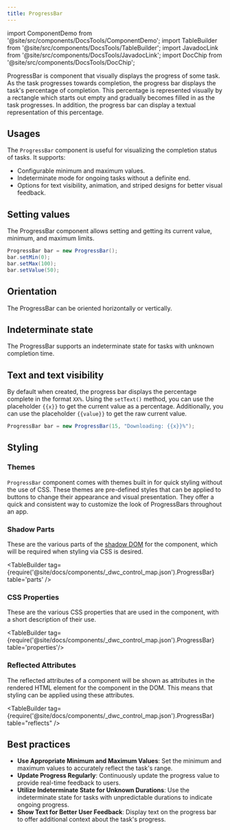 ```yaml
---
title: ProgressBar
---
```


import ComponentDemo from '@site/src/components/DocsTools/ComponentDemo';
import TableBuilder from '@site/src/components/DocsTools/TableBuilder';
import JavadocLink from '@site/src/components/DocsTools/JavadocLink';
import DocChip from '@site/src/components/DocsTools/DocChip';

<DocChip tooltipText="This component will render with a shadow DOM, an API built into the browser that facilitates encapsulation." label="Shadow" target="_blank" clickable={false} iconName='shadow' />

<DocChip tooltipText="The name of the web component that will render in the DOM." label="dwc-progress-bar" clickable={false} iconName='code'/>

<JavadocLink type="progressbar" location="com/webforj/component/progressbar/ProgressBar" top='true'/>

ProgressBar is component that visually displays the progress of some task. As the task progresses towards completion, the progress bar displays the task's percentage of completion. This percentage is represented visually by a rectangle which starts out empty and gradually becomes filled in as the task progresses. In addition, the progress bar can display a textual representation of this percentage.

<ComponentDemo 
path='https://demo.webforj.com/webapp/controlsamples?class=componentdemos.progressbar.ProgressBarBasic' 
javaE='https://raw.githubusercontent.com/webforj/ControlSamples/main/src/main/java/componentdemos/progressbar/ProgressBarBasic.java'
height='150px'
/>

## Usages

The `ProgressBar` component is useful for visualizing the completion status of tasks. It supports:

- Configurable minimum and maximum values.
- Indeterminate mode for ongoing tasks without a definite end.
- Options for text visibility, animation, and striped designs for better visual feedback.

## Setting values

The ProgressBar component allows setting and getting its current value, minimum, and maximum limits.

```java showLineNumbers
ProgressBar bar = new ProgressBar();
bar.setMin(0);
bar.setMax(100);
bar.setValue(50);
```

## Orientation

The ProgressBar can be oriented horizontally or vertically.

<ComponentDemo 
path='https://demo.webforj.com/webapp/controlsamples?class=componentdemos.progressbar.ProgressBarOrientation' 
javaE='https://raw.githubusercontent.com/webforj/ControlSamples/main/src/main/java/componentdemos/progressbar/ProgressBarOrientation.java'
height='175px'
/>

## Indeterminate state

The ProgressBar supports an indeterminate state for tasks with unknown completion time.

<ComponentDemo 
path='https://demo.webforj.com/webapp/controlsamples?class=componentdemos.progressbar.ProgressBarDeterminate' 
javaE='https://raw.githubusercontent.com/webforj/ControlSamples/main/src/main/java/componentdemos/progressbar/ProgressBarDeterminate.java'
height='25px'
/>

## Text and text visibility

By default when created, the progress bar displays the percentage complete in the format `XX%`. Using the `setText()` method, you can use the placeholder `{{x}}` to get the current value as a percentage. Additionally, you can use the placeholder 
`{{value}}` to get the raw current value.

```java
ProgressBar bar = new ProgressBar(15, "Downloading: {{x}}%");
```

## Styling

### Themes

`ProgressBar` component comes with <JavadocLink type="foundation" location="com/webforj/component/Theme"> themes </JavadocLink> built in for quick styling without the use of CSS. These themes are pre-defined styles that can be applied to buttons to change their appearance and visual presentation. 
They offer a quick and consistent way to customize the look of ProgressBars throughout an app. 

<ComponentDemo 
path='https://demo.webforj.com/webapp/controlsamples?class=componentdemos.progressbar.ProgressBarThemes' 
javaE='https://raw.githubusercontent.com/webforj/ControlSamples/main/src/main/java/componentdemos/progressbar/ProgressBarThemes.java'
height='320px'
/>

### Shadow Parts

These are the various parts of the [shadow DOM](../glossary#shadow-dom) for the component, which will be required when styling via CSS is desired.

<TableBuilder tag={require('@site/docs/components/_dwc_control_map.json').ProgressBar} table='parts' />

### CSS Properties

These are the various CSS properties that are used in the component, with a short description of their use.

<TableBuilder tag={require('@site/docs/components/_dwc_control_map.json').ProgressBar} table='properties'/>

### Reflected Attributes

The reflected attributes of a component will be shown as attributes in the rendered HTML element for the component in the DOM. This means that styling can be applied using these attributes.

<TableBuilder tag={require('@site/docs/components/_dwc_control_map.json').ProgressBar} table="reflects" />


## Best practices 

- **Use Appropriate Minimum and Maximum Values**: Set the minimum and maximum values to accurately reflect the task's range.
- **Update Progress Regularly**: Continuously update the progress value to provide real-time feedback to users.
- **Utilize Indeterminate State for Unknown Durations**: Use the indeterminate state for tasks with unpredictable durations to indicate ongoing progress.
- **Show Text for Better User Feedback**: Display text on the progress bar to offer additional context about the task's progress.


